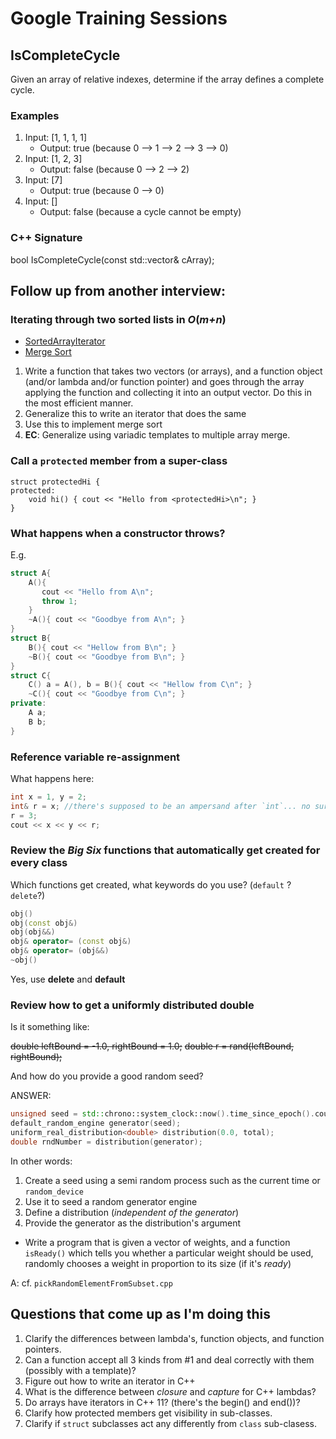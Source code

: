 # Google Training Sessions

## IsCompleteCycle
Given an array of relative indexes, determine if the array defines a complete cycle.

### Examples
1. Input: [1, 1, 1, 1]
    * Output: true (because 0 --> 1 --> 2 --> 3 --> 0)
2. Input: [1, 2, 3]
    * Output: false (because 0 --> 2 --> 2)
3. Input: [7]
    * Output: true (because 0 --> 0)
4. Input: []
    * Output: false (because a cycle cannot be empty)

### C++ Signature
bool IsCompleteCycle(const std::vector<long>& cArray);


## Follow up from another interview:

### Iterating through two sorted lists in *O*(*m+n*)

* [SortedArrayIterator](./SortedArrayIterator.cpp)
* [Merge Sort](./MergeSort.cpp)

1. Write a function that takes two vectors (or arrays), and a function object 
(and/or lambda and/or function pointer) and goes through the array
applying the function and collecting it into an output vector. Do this in
the most efficient manner.
1. Generalize this to write an iterator that does the same
1. Use this to implement merge sort
1. **EC**: Generalize using variadic templates to multiple array merge.

### Call a `protected` member from a super-class

```$C++
struct protectedHi {
protected:
    void hi() { cout << "Hello from <protectedHi>\n"; }
}
```

### What happens when a constructor throws?
E.g.
```C++
struct A{
    A(){
       cout << "Hello from A\n";
       throw 1;
    }
    ~A(){ cout << "Goodbye from A\n"; }
}
struct B{
    B(){ cout << "Hellow from B\n"; }
    ~B(){ cout << "Goodbye from B\n"; }
}
struct C{
    C() a = A(), b = B(){ cout << "Hellow from C\n"; }
    ~C(){ cout << "Goodbye from C\n"; }
private:
    A a;
    B b;
}
```

### Reference variable re-assignment
What happens here:
```C++
int x = 1, y = 2;
int& r = x; //there's supposed to be an ampersand after `int`... no sure why we don't see it
r = 3;
cout << x << y << r; 
```

### Review the *Big Six* functions that automatically get created for every class
Which functions get created, what keywords do you use? (`default` ?`delete`?)

```C++
obj()
obj(const obj&)
obj(obj&&)
obj& operator= (const obj&)
obj& operator= (obj&&)
~obj()
```
Yes, use **delete** and **default**

### Review how to get a uniformly distributed double
Is it something like:

~~double leftBound = -1.0, rightBound = 1.0;~~
~~double r = rand(leftBound, rightBound);~~


And how do you provide a good random seed?

ANSWER:
```C++
unsigned seed = std::chrono::system_clock::now().time_since_epoch().count();
default_random_engine generator(seed);
uniform_real_distribution<double> distribution(0.0, total);
double rndNumber = distribution(generator);
```
In other words:

1. Create a seed using a semi random process such as the current time or `random_device`
1. Use it to seed a random generator engine
1. Define a distribution (*independent of the generator*)
1. Provide the generator as the distribution's argument

* Write a program that is given a vector of weights, and a function
`isReady()` which tells you whether a particular weight should be used,
randomly chooses a weight in proportion to its size (if it's *ready*)

A: cf. `pickRandomElementFromSubset.cpp`


## Questions that come up as I'm doing this

1. Clarify the differences between lambda's, function objects,
and function pointers.
1. Can a function accept all 3 kinds from #1 and deal correctly 
with them (possibly with a template)?
1. Figure out how to write an iterator in C++
1. What is the difference between *closure* and *capture* for C++ lambdas?
1. Do arrays have iterators in C++ 11? (there's the begin() and end())?
1. Clarify how protected members get visibility in sub-classes.
1. Clarify if `struct` subclasses act any differently from `class` sub-clasess.
